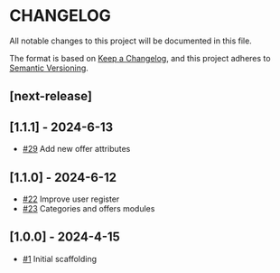 # CHANGELOG
All notable changes to this project will be documented in this file.

The format is based on  [Keep a Changelog](http://keepachangelog.com/en/1.0.0/), 
and this project adheres to [Semantic Versioning](http://semver.org/spec/v2.0.0.html).

## [next-release]

## [1.1.1] - 2024-6-13
- [#29](https://github.com/dancrewzus/tech-talent-hub-api/pull/29) Add new offer attributes

## [1.1.0] - 2024-6-12
- [#22](https://github.com/dancrewzus/tech-talent-hub-api/pull/22) Improve user register
- [#23](https://github.com/dancrewzus/tech-talent-hub-api/pull/23) Categories and offers modules
  
## [1.0.0] - 2024-4-15
- [#1](https://github.com/dancrewzus/tech-talent-hub-api/pull/1) Initial scaffolding
